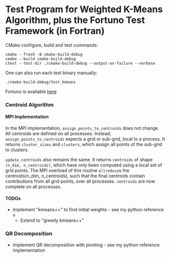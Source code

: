 # Test Program for Weighted K-Means Algorithm, plus the Fortuno Test Framework (in Fortran)

CMake configure, build and test commands:

```shell
cmake --fresh -B cmake-build-debug   
cmake --build cmake-build-debug
ctest --test-dir ./cmake-build-debug --output-on-failure --verbose
```

One can also run each test binary manually:

```shell
./cmake-build-debug/test_kmeans
```

Fortuno is available [here](https://github.com/fortuno-repos/fortuno)

### Centroid Algorithm

#### MPI Implementation

In the MPI implementation, `assign_points_to_centroids` does not change. All centroids are defined on all processes.
Instead, `assign_points_to_centroids` expects a grid or sub-grid, local to a process. It returns `cluster_sizes` and `clusters`,
which assign all points of the sub-grid to clusters.

`update_centroids` also remains the same. It returns `centroids` of shape `(n_dim, n_centroids)`, which have only been computed
using a local set of grid points. The MPI overload of this routine `allreduce`s the centroids(n_dim, n_centroids), such that the
final centroids contain contributions from all grid points, over all processes. `centroids` are now complete on all processes.

#### TODOs

* Implement "kmeans++" to find initial weights - see my python reference v
  * Extend to "greedy kmeans++"

### QR Decomposition

* Implement QR decomposition with pivoting - see my python reference implementation
